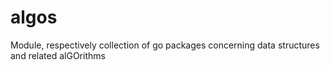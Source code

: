 # algos
Module, respectively collection of go packages concerning data structures and related alGOrithms
